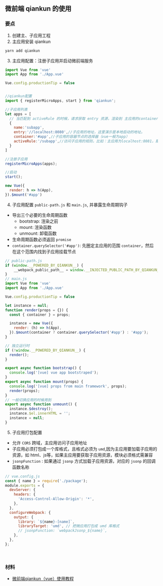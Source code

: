 ## 微前端 qiankun 的使用
### 要点
1. 创建主、子应用工程
2. 主应用安装 qiankun
  ```js
  yarn add qiankun
  ```
3. 主应用配置：注册子应用并启动微前端服务
  ```js
  import Vue from 'vue'
  import App from './App.vue'

  Vue.config.productionTip = false


  //qiankun配置
  import { registerMicroApps, start } from 'qiankun';

  //子应用列表
  let apps = [
    // 当匹配到 activeRule 的时候，请求获取 entry 资源，渲染到 主应用的container 中
    {
      name:'subapp',
      entry:'//localhost:8080',//子应用的地址，这里演示是本地启动的地址。
      container:'#app',//子应用的容器节点的选择器（vue一般为app）
      activeRule:'/subapp',//访问子应用的规则，比如：主应用为localhost:8081，那访问该子应用的url应为localhost:8081/subapp
    }
  ]

  //注册子应用
  registerMicroApps(apps);

  //启动
  start();

  new Vue({
    render: h => h(App),
  }).$mount('#app')
  ```
4. 子应用配置 `public-path.js` 和 `main.js`, 并暴露生命周期钩子
  - 导出三个必要的生命周期函数
    - bootstrap: 渲染之前
    - mount: 渲染函数
    - unmount: 卸载函数
  - 生命周期函数必须返回 `promise`
  - `container.querySelector('#app')`: 先圈定主应用的范围 `container`，然后在这个范围内找到子应用挂载节点
    
  ```js
  // public-path.js
  if (window.__POWERED_BY_QIANKUN__) {
      __webpack_public_path__ = window.__INJECTED_PUBLIC_PATH_BY_QIANKUN__;
  }
  // main.js
  import Vue from 'vue'
  import App from './App.vue'

  Vue.config.productionTip = false

  let instance = null;
  function render(props = {}) {
    const { container } = props;

    instance = new Vue({
      render: (h) => h(App),
    }).$mount(container ? container.querySelector('#app') : '#app');
  }

  // 独立运行时
  if (!window.__POWERED_BY_QIANKUN__) {
    render();
  }

  export async function bootstrap() {
    console.log('[vue] vue app bootstraped');
  }
  export async function mount(props) {
    console.log('[vue] props from main framework', props);
    render(props);
  }
  // 一般切换应用的时候用到
  export async function unmount() {
    instance.$destroy();
    instance.$el.innerHTML = '';
    instance = null;
  }
  ```
5. 子应用打包配置
  - 允许 `CORS` 跨域，主应用访问子应用地址
  - 子应用必须打包成一个库格式，且格式必须为 `umd`,因为主应用要加载子应用的资源，如 html、js等，如果主应用要获取子应用资源，模块必须格式需兼容
  - `jsonpFunction` : 如果通过 `jsonp` 方式加载子应用资源，对应的 `jsonp` 的回调函数名称

  ```js
  // vue.config.js
  const { name } = require('./package');
  module.exports = {
    devServer: {
      headers: {
        'Access-Control-Allow-Origin': '*',
      },
    },
    configureWebpack: {
      output: {
        library: `${name}-[name]`,
        libraryTarget: 'umd', // 把微应用打包成 umd 库格式
        // jsonpFunction: `webpackJsonp_${name}`,
      },
    },
  };
  ```
<br>

### 材料
- [微前端qiankun（vue）使用教程](https://juejin.cn/post/7007714510186217508)